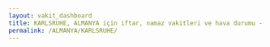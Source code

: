 ```yaml
---
layout: vakit_dashboard
title: KARLSRUHE, ALMANYA için iftar, namaz vakitleri ve hava durumu - ilçe/eyalet seç
permalink: /ALMANYA/KARLSRUHE/
---
```


<script type="text/javascript">
  var GLOBAL_COUNTRY = 'ALMANYA';
  var GLOBAL_CITY = 'KARLSRUHE';
  var GLOBAL_STATE = '';
  var lat = 72;
  var lon = 21;
</script>
